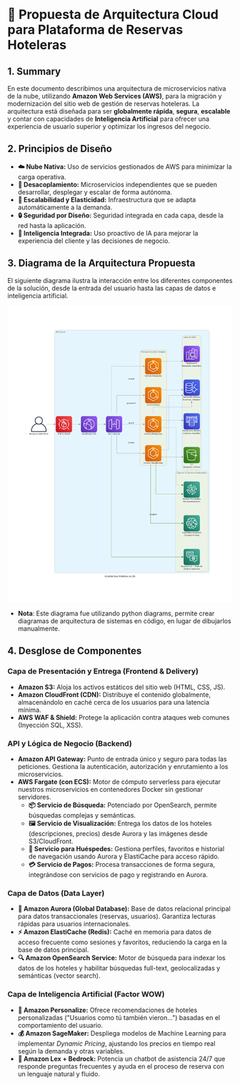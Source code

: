 # 🏨 Propuesta de Arquitectura Cloud para Plataforma de Reservas Hoteleras

## 1. Summary

En este documento describimos una arquitectura de microservicios nativa de la nube, utilizando **Amazon Web Services (AWS)**, para la migración y modernización del sitio web de gestión de reservas hoteleras. La arquitectura está diseñada para ser **globalmente rápida**, **segura**, **escalable** y contar con capacidades de **Inteligencia Artificial** para ofrecer una experiencia de usuario superior y optimizar los ingresos del negocio.

## 2. Principios de Diseño

*   **☁️ Nube Nativa:** Uso de servicios gestionados de AWS para minimizar la carga operativa.
*   **🧩 Desacoplamiento:** Microservicios independientes que se pueden desarrollar, desplegar y escalar de forma autónoma.
*   **🚀 Escalabilidad y Elasticidad:** Infraestructura que se adapta automáticamente a la demanda.
*   **🔒 Seguridad por Diseño:** Seguridad integrada en cada capa, desde la red hasta la aplicación.
*   **🤖 Inteligencia Integrada:** Uso proactivo de IA para mejorar la experiencia del cliente y las decisiones de negocio.

## 3. Diagrama de la Arquitectura Propuesta

El siguiente diagrama ilustra la interacción entre los diferentes componentes de la solución, desde la entrada del usuario hasta las capas de datos e inteligencia artificial.

![Arquitectura Propuesta](docs/architecture/images/arquitectura_hotelera.png)

* **Nota**: Este diagrama fue utilizando python diagrams, permite crear diagramas de arquitectura de sistemas en código, en lugar de dibujarlos manualmente.

## 4. Desglose de Componentes

### Capa de Presentación y Entrega (Frontend & Delivery)
*   **Amazon S3:** Aloja los activos estáticos del sitio web (HTML, CSS, JS).
*   **Amazon CloudFront (CDN):** Distribuye el contenido globalmente, almacenándolo en caché cerca de los usuarios para una latencia mínima.
*   **AWS WAF & Shield:** Protege la aplicación contra ataques web comunes (Inyección SQL, XSS).

### API y Lógica de Negocio (Backend)
*   **Amazon API Gateway:** Punto de entrada único y seguro para todas las peticiones. Gestiona la autenticación, autorización y enrutamiento a los microservicios.
*   **AWS Fargate (con ECS):** Motor de cómputo serverless para ejecutar nuestros microservicios en contenedores Docker sin gestionar servidores.
    *   **📦 Servicio de Búsqueda:** Potenciado por OpenSearch, permite búsquedas complejas y semánticas.
    *   **🖼️ Servicio de Visualización:** Entrega los datos de los hoteles (descripciones, precios) desde Aurora y las imágenes desde S3/CloudFront.
    *   **👤 Servicio para Huéspedes:** Gestiona perfiles, favoritos e historial de navegación usando Aurora y ElastiCache para acceso rápido.
    *   **💳 Servicio de Pagos:** Procesa transacciones de forma segura, integrándose con servicios de pago y registrando en Aurora.

### Capa de Datos (Data Layer)
*   **💾 Amazon Aurora (Global Database):** Base de datos relacional principal para datos transaccionales (reservas, usuarios). Garantiza lecturas rápidas para usuarios internacionales.
*   **⚡ Amazon ElastiCache (Redis):** Caché en memoria para datos de acceso frecuente como sesiones y favoritos, reduciendo la carga en la base de datos principal.
*   **🔍 Amazon OpenSearch Service:** Motor de búsqueda para indexar los datos de los hoteles y habilitar búsquedas full-text, geolocalizadas y semánticas (vector search).

### Capa de Inteligencia Artificial (Factor WOW)
*   **🧠 Amazon Personalize:** Ofrece recomendaciones de hoteles personalizadas ("Usuarios como tú también vieron...") basadas en el comportamiento del usuario.
*   **💰 Amazon SageMaker:** Despliega modelos de Machine Learning para implementar *Dynamic Pricing*, ajustando los precios en tiempo real según la demanda y otras variables.
*   **💬 Amazon Lex + Bedrock:** Potencia un chatbot de asistencia 24/7 que responde preguntas frecuentes y ayuda en el proceso de reserva con un lenguaje natural y fluido.
